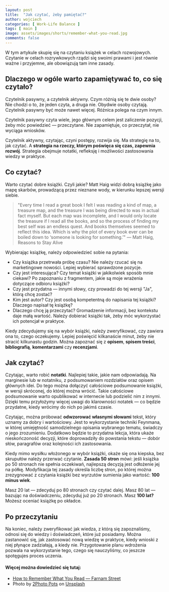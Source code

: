 ```yaml
---
layout: post
title:  "Jak czytać, żeby pamiętać?"
author: wojciech
categories: [ Work-Life Balance ]
tags: [ main ]
image: assets/images/shorts/remember-what-you-read.jpg
comments: false
---
```

W tym artykule skupię się na czytaniu książek w celach rozwojowych. Czytanie w celach rozrywkowych rządzi się swoimi
prawami i jest równie ważne i przyjemne, ale obowiązują tam inne zasady.

## Dlaczego w ogóle warto zapamiętywać to, co się czytało?

Czytelnik pasywny, a czytelnik aktywny. Czym różnią się te dwie osoby? Nie chodzi o to, że jeden czyta, a druga nie.
Obydwie osoby czytają. Czytelnik pasywny być może nawet więcej. Różnica polega na czym innym. 

Czytelnik pasywny czyta wiele, jego głównym celem jest zaliczenie pozycji, żeby móc powiedzieć — przeczytane. Nie
zapamiętuje, co przeczytał, nie wyciąga wniosków.

Czytelnik aktywny, czytając, czyni postępy, rozwija się. Ma strategię na to, jak czytać. A **strategia na rzeczy, którym
poświęca się czas, zapewnia rozwój**. Strategia obejmuje notatki, refleksję i możliwości zastosowania wiedzy w praktyce.

## Co czytać?

Warto czytać dobre książki. Czyli jakie? Matt Haig widzi dobrą książkę jako mapę skarbów, prowadzącą przez nieznane
wody, w kierunku lepszej wersji siebie.

> "Every time I read a great book I felt I was reading a kind of map, a treasure map, and the treasure I was being
> directed to was in actual fact myself. But each map was incomplete, and I would only locate the treasure if I read all
> the books, and so the process of finding my best self was an endless quest. And books themselves seemed to reflect
> this idea. Which is why the plot of every book ever can be boiled down to ‘someone is looking for something.’" — Matt
> Haig, Reasons to Stay Alive

Wybierając książkę, należy odpowiedzieć sobie na pytania:

- Czy książka przetrwała próbę czasu? Nie należy rzucać się na marketingowe nowości. Lepiej wybierać sprawdzone pozycje.
- Czy jest interesująca? Czy temat książki w jakikolwiek sposób mnie ciekawi? Po zapoznaniu z fragmentem, jakie są moje
  wrażenia dotyczące odbioru książki?
- Czy jest przydatna — innymi słowy, czy prowadzi do tej wersji "Ja", którą chcę zostać?
- Kim jest autor? Czy jest osobą kompetentną do napisania tej książki? Dlaczego napisał tę książkę?
- Dlaczego chcę ją przeczytać? Gromadzenie informacji, bez kontekstu daje małą wartość. Należy dobierać książki tak,
  żeby móc wykorzystać ich potencjał w praktyce.

Kiedy zdecydujemy się na wybór książki, należy zweryfikować, czy zawiera ona to, czego oczekujemy. Lepiej poświęcić
kilkanaście minut, żeby nie stracić kilkunastu godzin. Można zapoznać się z **opisem**, **spisem treści**,
**bibliografią**, **komentarzami** czy **recenzjami**.

## Jak czytać?

Czytając, warto robić **notatki**. Najlepiej takie, jakie nam odpowiadają. Na marginesie lub w notatniku, z
podsumowaniem rozdziałów oraz opisem głównych idei. Do tego można dołączyć całościowe podsumowanie książki, w wersji
skróconej, do której można wrócić. Takie całościowe podsumowanie warto opublikować w internecie lub podzielić nim z
innymi. Dzięki temu przyłożymy więcej uwagi do klarowności notatek — co będzie przydatne, kiedy wrócimy do nich po
jakimś czasie.

Czytając, można próbować **odwzorować własnymi słowami** tekst, który uznamy za dobry i wartościowy. Jest to
wykorzystanie techniki Feynmana, w której umiejętność samodzielnego opisania wybranego tematu, świadczy o jego
zrozumieniu.
Dodatkowo będzie to przydatna lekcja, która ukaże nieskończoność decyzji, które doprowadziły do powstania tekstu — dobór
słów, paragrafów oraz kolejności ich zastosowania.

Kiedy mimo wysiłku włożonego w wybór książki, okaże się ona kiepska, bez skrupułów należy przerwać czytanie.
**Zasada 50 stron** mówi: jeśli książka po 50 stronach nie spełnia oczekiwań,
najlepszą decyzją jest odłożenie jej na półkę. Modyfikacja tej zasady określa liczbę stron, po której można zrezygnować
z czytania książki bez wyrzutów sumienia jako wartość: **100 minus wiek**.

Masz 20 lat — zdecyduj po 80 stronach czy czytać dalej. Masz 80 lat — bazując na doświadczeniu, zdecyduj już po 20
stronach. Masz **100 lat?** Możesz oceniać książkę po okładce.

## Po przeczytaniu

Na koniec, należy zweryfikować jak wiedza, z którą się zapoznaliśmy, odnosi się do wiedzy i doświadczeń, które już
posiadamy. Można zastanowić się, jak zastosować nową wiedzę w praktyce, kiedy wnioski z niej płynące zadziałają, a kiedy
nie. Przygotowanie planu wdrożenia pozwala na wykorzystanie tego, czego się nauczyliśmy, co jeszcze spotęgujes proces
uczenia.

#### Więcej można dowiedzieć się tutaj:

- [How to Remember What You Read — Farnam Street](https://fs.blog/remember-books/)
- Photo
  by <a href="https://unsplash.com/@2photopots?utm_source=unsplash&utm_medium=referral&utm_content=creditCopyText">
  2Photo Pots</a>
  on <a href="https://unsplash.com/photos/vT9SSvrAncY?utm_source=unsplash&utm_medium=referral&utm_content=creditCopyText">
  Unsplash</a>
